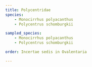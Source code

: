 ```yaml
---
title: Polycentridae
species:
    - Monocirrhus polyacanthus
    - Polycentrus schomburgkii

sampled_species:
    - Monocirrhus polyacanthus
    - Polycentrus schomburgkii

order: Incertae sedis in Ovalentaria

---
```

